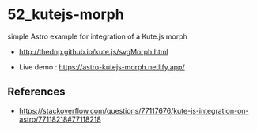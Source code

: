 # 52_kutejs-morph
simple Astro example for integration of a Kute.js morph

* http://thednp.github.io/kute.js/svgMorph.html

* Live demo : https://astro-kutejs-morph.netlify.app/

## References
* https://stackoverflow.com/questions/77117676/kute-js-integration-on-astro/77118218#77118218
